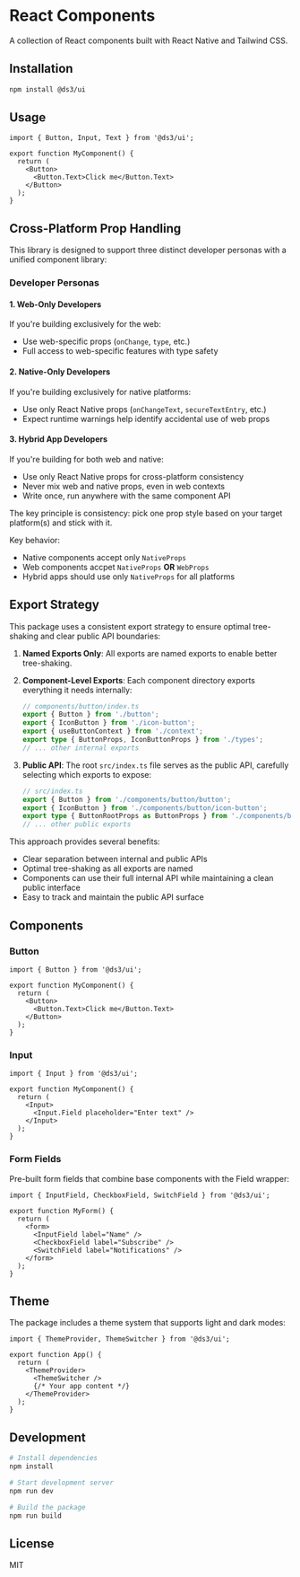 # React Components

A collection of React components built with React Native and Tailwind CSS.

## Installation

```bash
npm install @ds3/ui
```

## Usage

```tsx
import { Button, Input, Text } from '@ds3/ui';

export function MyComponent() {
  return (
    <Button>
      <Button.Text>Click me</Button.Text>
    </Button>
  );
}
```

## Cross-Platform Prop Handling

This library is designed to support three distinct developer personas with a unified component library:

### Developer Personas

#### 1. Web-Only Developers
If you're building exclusively for the web:
- Use web-specific props (`onChange`, `type`, etc.)
- Full access to web-specific features with type safety

#### 2. Native-Only Developers
If you're building exclusively for native platforms:
- Use only React Native props (`onChangeText`, `secureTextEntry`, etc.)
- Expect runtime warnings help identify accidental use of web props

#### 3. Hybrid App Developers
If you're building for both web and native:
- Use only React Native props for cross-platform consistency
- Never mix web and native props, even in web contexts
- Write once, run anywhere with the same component API

The key principle is consistency: pick one prop style based on your target platform(s) and stick with it.

Key behavior:
- Native components accept only `NativeProps`
- Web components accpet `NativeProps` **OR** `WebProps`
- Hybrid apps should use only `NativeProps` for all platforms

## Export Strategy

This package uses a consistent export strategy to ensure optimal tree-shaking and clear public API boundaries:

1. **Named Exports Only**: All exports are named exports to enable better tree-shaking.

2. **Component-Level Exports**: Each component directory exports everything it needs internally:
   ```typescript
   // components/button/index.ts
   export { Button } from './button';
   export { IconButton } from './icon-button';
   export { useButtonContext } from './context';
   export type { ButtonProps, IconButtonProps } from './types';
   // ... other internal exports
   ```

3. **Public API**: The root `src/index.ts` file serves as the public API, carefully selecting which exports to expose:
   ```typescript
   // src/index.ts
   export { Button } from './components/button/button';
   export { IconButton } from './components/button/icon-button';
   export type { ButtonRootProps as ButtonProps } from './components/button/types';
   // ... other public exports
   ```

This approach provides several benefits:
- Clear separation between internal and public APIs
- Optimal tree-shaking as all exports are named
- Components can use their full internal API while maintaining a clean public interface
- Easy to track and maintain the public API surface

## Components

### Button

```tsx
import { Button } from '@ds3/ui';

export function MyComponent() {
  return (
    <Button>
      <Button.Text>Click me</Button.Text>
    </Button>
  );
}
```

### Input

```tsx
import { Input } from '@ds3/ui';

export function MyComponent() {
  return (
    <Input>
      <Input.Field placeholder="Enter text" />
    </Input>
  );
}
```

### Form Fields

Pre-built form fields that combine base components with the Field wrapper:

```tsx
import { InputField, CheckboxField, SwitchField } from '@ds3/ui';

export function MyForm() {
  return (
    <form>
      <InputField label="Name" />
      <CheckboxField label="Subscribe" />
      <SwitchField label="Notifications" />
    </form>
  );
}
```

## Theme

The package includes a theme system that supports light and dark modes:

```tsx
import { ThemeProvider, ThemeSwitcher } from '@ds3/ui';

export function App() {
  return (
    <ThemeProvider>
      <ThemeSwitcher />
      {/* Your app content */}
    </ThemeProvider>
  );
}
```

## Development

```bash
# Install dependencies
npm install

# Start development server
npm run dev

# Build the package
npm run build
```

## License

MIT 